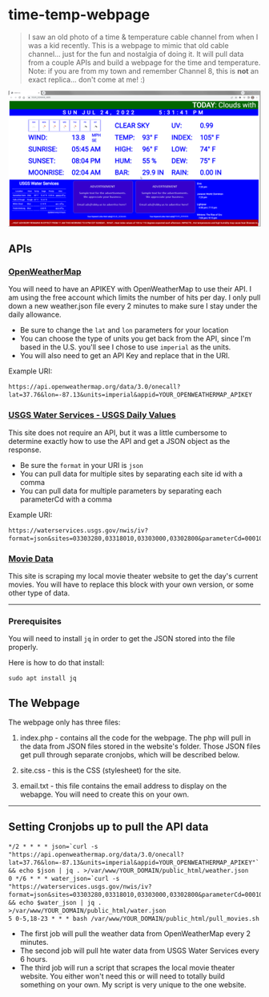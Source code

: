 # time-temp-webpage

> I saw an old photo of a time & temperature cable channel from when I was a kid recently. This is a
> webpage to mimic that old cable channel... just for the fun and nostalgia of doing it. It will pull 
> data from a couple APIs and build a webpage for the time and temperature. Note: if you are from my town
> and remember Channel 8, this is **not** an exact replica... don't come at me! :)

![](screenshot.png)

## APIs

### [OpenWeatherMap](https://openweathermap.org/)
You will need to have an APIKEY with OpenWeatherMap to use their API. I am using the free account which limits the number of hits per day. I only pull down a new weather.json file every 2 minutes to make sure I stay under the daily allowance.
- Be sure to change the `lat` and `lon` parameters for your location
- You can choose the type of units you get back from the API, since I'm based in the U.S. you'll see I chose to use `imperial` as the units.
- You will also need to get an API Key and replace that in the URI.

Example URI:
```
https://api.openweathermap.org/data/3.0/onecall?lat=37.76&lon=-87.13&units=imperial&appid=YOUR_OPENWEATHERMAP_APIKEY
```

### [USGS Water Services - USGS Daily Values](https://waterservices.usgs.gov/rest/DV-Service.html/)
This site does not require an API, but it was a little cumbersome to determine exactly how to use the API and get a JSON object as the response.
- Be sure the `format` in your URI is `json`
- You can pull data for multiple sites by separating each site id with a comma
- You can pull data for multiple parameters by separating each parameterCd with a comma

Example URI:
```
https://waterservices.usgs.gov/nwis/iv?format=json&sites=03303280,03318010,03303000,03302800&parameterCd=00010,00045,00060,00065
```

### [Movie Data](#!)
This site is scraping my local movie theater website to get the day's current movies. You
will have to replace this block with your own version, or some other type of data.

---

### Prerequisites
You will need to install `jq` in order to get the JSON stored into the file properly.

Here is how to do that install:

```
sudo apt install jq
```

## The Webpage
The webpage only has three files:

1.  index.php - contains all the code for the webpage. The php will pull in the data from JSON files stored in the website's folder. Those JSON files get pull through separate cronjobs, which will be described below.

2.  site.css - this is the CSS (stylesheet) for the site.

3.	email.txt - this file contains the email address to display on the webapge. You will need to create this on your own.


---

## Setting Cronjobs up to pull the API data

```
*/2 * * * * json=`curl -s "https://api.openweathermap.org/data/3.0/onecall?lat=37.76&lon=-87.13&units=imperial&appid=YOUR_OPENWEATHERMAP_APIKEY"` && echo $json | jq . >/var/www/YOUR_DOMAIN/public_html/weather.json
0 */6 * * * water_json=`curl -s "https://waterservices.usgs.gov/nwis/iv?format=json&sites=03303280,03318010,03303000,03302800&parameterCd=00010,00045,00060,00065"` && echo $water_json | jq . >/var/www/YOUR_DOMAIN/public_html/water.json
5 0-5,18-23 * * * bash /var/www/YOUR_DOMAIN/public_html/pull_movies.sh
```

- The first job will pull the weather data from OpenWeatherMap every 2 minutes.
- The second job will pull hte water data from USGS Water Services every 6 hours.
- The third job will run a script that scrapes the local movie theater website. You either won't need this or will need to totally build something on your own. My script is very unique to the one website.

